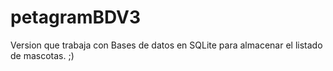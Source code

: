 # petagramBDV3

Version que trabaja con Bases de datos en SQLite para almacenar el listado de mascotas. ;)
